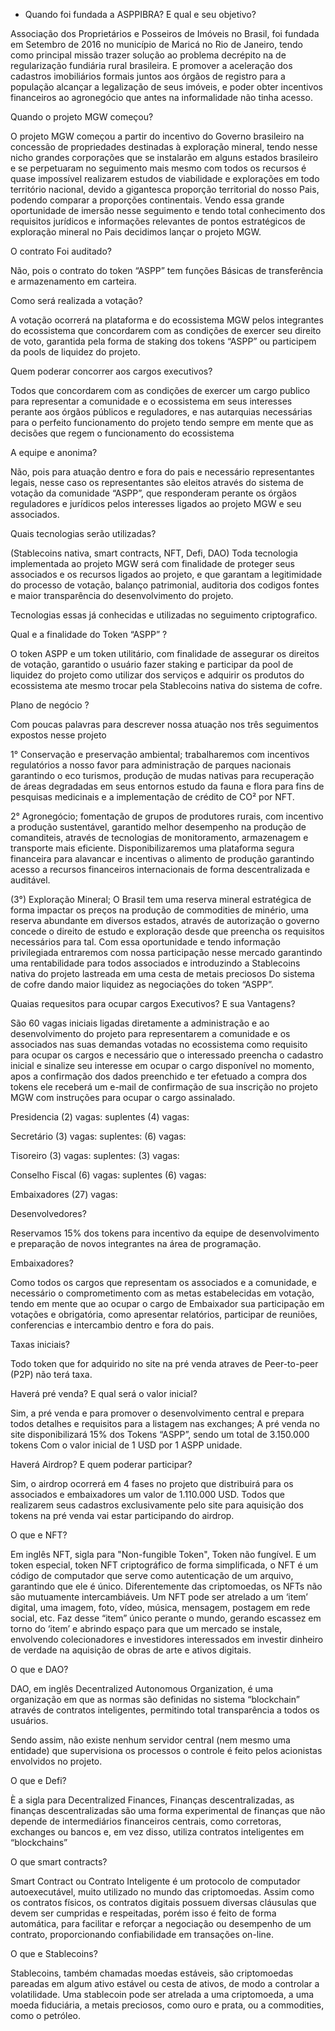 - Quando foi fundada a ASPPIBRA? E qual e seu objetivo?

Associação dos Proprietários e Posseiros de Imóveis no Brasil, foi fundada em Setembro de 2016 no município de Maricá no Rio de Janeiro, tendo como principal missão trazer solução ao problema decrépito na de regularização fundiária rural brasileira. E promover a aceleração dos cadastros imobiliários formais juntos aos órgãos de registro para a população alcançar a legalização de seus imóveis, e poder obter incentivos financeiros ao agronegócio que antes na informalidade não tinha acesso.

Quando o projeto MGW começou?

O projeto MGW começou a partir do incentivo do Governo brasileiro na concessão de propriedades destinadas à exploração mineral, tendo nesse nicho grandes corporações que se instalarão em alguns estados brasileiro e se perpetuaram no seguimento mais mesmo com todos os recursos é quase impossível realizarem estudos de viabilidade e explorações em todo território nacional, devido a gigantesca proporção territorial do nosso Pais, podendo comparar a proporções continentais.
Vendo essa grande oportunidade de imersão nesse seguimento e tendo total conhecimento dos requisitos jurídicos e informações relevantes de pontos estratégicos de exploração mineral no Pais decidimos lançar o projeto MGW.

O contrato Foi auditado?

Não, pois o contrato do token “ASPP” tem funções Básicas de transferência e armazenamento em carteira.

Como será realizada a votação?

A votação ocorrerá na plataforma e do ecossistema MGW pelos integrantes do ecossistema que concordarem com as condições de exercer seu direito de voto, garantida pela forma de staking dos tokens “ASPP” ou participem da pools de liquidez do projeto.

Quem poderar concorrer aos cargos executivos?

Todos que concordarem com as condições de exercer um cargo publico para representar a comunidade e o ecossistema em seus interesses perante aos órgãos públicos e reguladores, e nas autarquias necessárias para o perfeito funcionamento do projeto tendo sempre em mente que as decisões que regem o funcionamento do ecossistema

A equipe e anonima?

Não, pois para atuação dentro e fora do pais e necessário representantes legais, nesse caso os representantes são eleitos através do sistema de votação da comunidade “ASPP”, que responderam perante os órgãos reguladores e jurídicos pelos interesses ligados ao projeto MGW e seu associados.

Quais tecnologias serão utilizadas?

(Stablecoins nativa, smart contracts, NFT, Defi, DAO)
Toda tecnologia implementada ao projeto MGW será com finalidade de proteger seus associados e os recursos ligados ao projeto, e que garantam a legitimidade do processo de votação, balanço patrimonial, auditoria dos codigos fontes e maior transparência do desenvolvimento do projeto.


Tecnologias essas já conhecidas e utilizadas no seguimento criptografico.

Qual e a finalidade do Token “ASPP” ?

O token ASPP e um token utilitário, com finalidade de assegurar os direitos de votação, garantido o usuário fazer staking e participar da pool de liquidez do projeto como utilizar dos serviços e adquirir os produtos do ecossistema ate mesmo trocar pela Stablecoins nativa do sistema de cofre.

Plano de negócio ?

Com poucas palavras para descrever nossa atuação nos três seguimentos expostos nesse projeto

1° Conservação e preservação ambiental; trabalharemos com incentivos regulatórios a nosso favor para administração de parques nacionais garantindo o eco turismos, produção de mudas nativas para recuperação de áreas degradadas em seus entornos estudo da fauna e flora para fins de pesquisas medicinais e a implementação de crédito de CO² por NFT.

2° Agronegócio; fomentação de grupos de produtores rurais, com incentivo a produção sustentável, garantido melhor desempenho na produção de comanditeis, através de tecnologias de monitoramento, armazenagem e transporte mais eficiente.
Disponibilizaremos uma plataforma segura financeira para alavancar e incentivas o alimento de produção garantindo acesso a recursos financeiros internacionais de forma descentralizada e auditável.

(3°) Exploração Mineral; O Brasil tem uma reserva mineral estratégica de forma impactar os preços na produção de commodities de minério, uma reserva abundante em diversos estados, através de autorização o governo concede o direito de estudo e exploração desde que preencha os requisitos necessários para tal. Com essa oportunidade e tendo informação privilegiada entraremos com nossa participação nesse mercado garantindo uma rentabilidade para todos associados e introduzindo a Stablecoins nativa do projeto lastreada em uma cesta de metais preciosos
Do sistema de cofre dando maior liquidez as negociações do token “ASPP”.

Quaias requesitos para ocupar cargos Executivos? E sua Vantagens?

São 60 vagas iniciais ligadas diretamente a administração e ao desenvolvimento do projeto para representarem a comunidade e os associados nas suas demandas votadas no ecossistema como requisito para ocupar os cargos e necessário que o interessado preencha o cadastro inicial e sinalize seu interesse em ocupar o cargo disponível no momento, apos a confirmação dos dados preenchido e ter efetuado a compra dos tokens ele receberá um e-mail de confirmação de sua inscrição no projeto MGW com instruções para ocupar o cargo assinalado.

Presidencia (2) vagas:
suplentes (4) vagas:

Secretário (3) vagas:
suplentes: (6) vagas:

Tisoreiro (3) vagas:
suplentes: (3) vagas:




Conselho Fiscal (6) vagas:
suplentes (6) vagas:

Embaixadores (27) vagas:

Desenvolvedores?

Reservamos 15% dos tokens para incentivo da equipe de desenvolvimento e preparação de novos integrantes na área de programação.

Embaixadores?

Como todos os cargos que representam os associados e a comunidade, e necessário o comprometimento com as metas estabelecidas em votação, tendo em mente que ao ocupar o cargo de Embaixador sua participação em votações e obrigatória, como apresentar relatórios, participar de reuniões, conferencias e intercambio dentro e fora do pais.

Taxas iniciais?

Todo token que for adquirido no site na pré venda atraves de Peer-to-peer (P2P) não terá taxa.

Haverá pré venda? E qual será o valor inicial?

Sim, a pré venda e para promover o desenvolvimento central e prepara todos detalhes e requisitos para a listagem nas exchanges;
A pré venda no site disponibilizará 15% dos Tokens “ASPP”, sendo um total de 3.150.000 tokens
Com o valor inicial de 1 USD por 1 ASPP unidade.

Haverá Airdrop? E quem poderar participar?

Sim, o airdrop ocorrerá em 4 fases no projeto que distribuirá para os associados e embaixadores um valor de 1.110.000 USD. Todos que realizarem seus cadastros exclusivamente pelo site para aquisição dos tokens na pré venda vai estar participando do airdrop.

O que e NFT?

Em inglês NFT, sigla para "Non-fungible Token", Token não fungível.
E um token especial, token NFT criptográfico de forma simplificada, o NFT é um código de computador que serve como autenticação de um arquivo, garantindo que ele é único. Diferentemente das criptomoedas, os NFTs não são mutuamente intercambiáveis. Um NFT pode ser atrelado a um ‘item’ digital, uma imagem, foto, vídeo, música, mensagem, postagem em rede social, etc. Faz desse “item” único perante o mundo, gerando escassez em torno do ‘item’ e abrindo espaço para que um mercado se instale, envolvendo colecionadores e investidores interessados em investir dinheiro de verdade na aquisição de obras de arte e ativos digitais.

O que e DAO?

DAO, em inglês Decentralized Autonomous Organization, é uma organização em que as normas são definidas no sistema “blockchain” através de contratos inteligentes, permitindo total transparência a todos os usuários.


Sendo assim, não existe nenhum servidor central (nem mesmo uma entidade) que supervisiona os processos o controle é feito pelos acionistas envolvidos no projeto.

O que e Defi?

È a sigla para Decentralized Finances, Finanças descentralizadas, as finanças descentralizadas são uma forma experimental de finanças que não depende de intermediários financeiros centrais, como corretoras, exchanges ou bancos e, em vez disso, utiliza contratos inteligentes em “blockchains”

O que smart contracts?

Smart Contract ou Contrato Inteligente é um protocolo de computador autoexecutável, muito utilizado no mundo das criptomoedas. Assim como os contratos físicos, os contratos digitais possuem diversas cláusulas que devem ser cumpridas e respeitadas, porém isso é feito de forma automática, para facilitar e reforçar a negociação ou desempenho de um contrato, proporcionando confiabilidade em transações on-line.

O que e Stablecoins?

Stablecoins, também chamadas moedas estáveis, são criptomoedas pareadas em algum ativo estável ou cesta de ativos, de modo a controlar a volatilidade. Uma stablecoin pode ser atrelada a uma criptomoeda, a uma moeda fiduciária, a metais preciosos, como ouro e prata, ou a commodities, como o petróleo.
